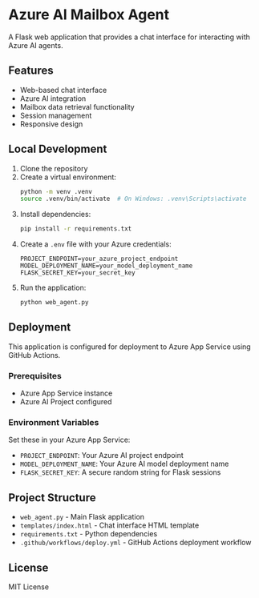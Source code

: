 # Azure AI Mailbox Agent

A Flask web application that provides a chat interface for interacting with Azure AI agents.

## Features

- Web-based chat interface
- Azure AI integration
- Mailbox data retrieval functionality
- Session management
- Responsive design

## Local Development

1. Clone the repository
2. Create a virtual environment:
   ```bash
   python -m venv .venv
   source .venv/bin/activate  # On Windows: .venv\Scripts\activate
   ```
3. Install dependencies:
   ```bash
   pip install -r requirements.txt
   ```
4. Create a `.env` file with your Azure credentials:
   ```
   PROJECT_ENDPOINT=your_azure_project_endpoint
   MODEL_DEPLOYMENT_NAME=your_model_deployment_name
   FLASK_SECRET_KEY=your_secret_key
   ```
5. Run the application:
   ```bash
   python web_agent.py
   ```

## Deployment

This application is configured for deployment to Azure App Service using GitHub Actions.

### Prerequisites
- Azure App Service instance
- Azure AI Project configured

### Environment Variables
Set these in your Azure App Service:
- `PROJECT_ENDPOINT`: Your Azure AI project endpoint
- `MODEL_DEPLOYMENT_NAME`: Your Azure AI model deployment name
- `FLASK_SECRET_KEY`: A secure random string for Flask sessions

## Project Structure

- `web_agent.py` - Main Flask application
- `templates/index.html` - Chat interface HTML template
- `requirements.txt` - Python dependencies
- `.github/workflows/deploy.yml` - GitHub Actions deployment workflow

## License

MIT License
